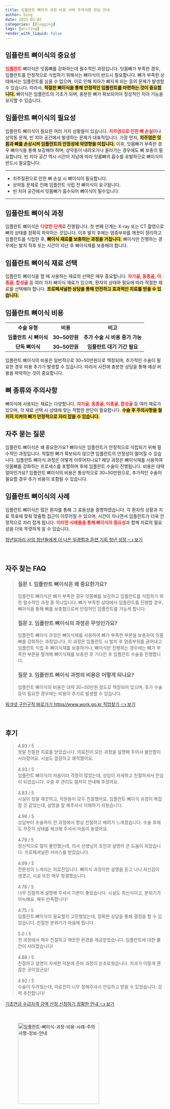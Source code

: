 ```yaml
---
title: 임플란트 뼈이식 과정 비용 사례 주의사항 정보 안내
author: bing
date: 2025-02-02
categories: [Blogging]
tags: [writing]
render_with_liquid: false
---
```



<h2 id='임플란트_뼈이식_중요성'>임플란트 뼈이식의 중요성</h2>

<p><b><span style="color: #ee2323;">임플란트</span></b> 뼈이식은 잇몸뼈를 강화하는데 필수적인 과정입니다. 잇몸뼈가 부족한 경우, 임플란트를 안정적으로 식립하기 위해서는 뼈이식이 반드시 필요합니다. 뼈가 부족한 상태에서는 임플란트를 심을 수 없으며, 이로 인해 치아가 빠지게 되는 등의 문제가 발생할 수 있습니다. 따라서, <b><span style="background-color: #ffe066;">적절한 뼈이식을 통해 안정적인 임플란트를 마련하는 것이 중요합니다.</span></b> 뼈이식은 임플란트의 기초가 되며, 충분한 뼈가 확보되어야 정상적인 치아 기능을 유지할 수 있습니다.</p>

<h2 id='임플란트_뼈이식_필요성'>임플란트 뼈이식의 필요성</h2>

<p>임플란트 뼈이식이 필요한 여러 가지 상황들이 있습니다. <b><span style="color: #ee2323;">치주염으로 인한 뼈 손실</span></b>이나 상악동 문제, 빈 치아 공간에서 발생하는 문제가 대표적입니다. 가장 먼저, <b><span style="background-color: #ffe066;">치주염은 잇몸과 뼈를 손상시켜 임플란트의 안정성에 악영향을 미칩니다.</span></b> 이후, 잇몸뼈가 부족한 경우 뼈이식을 통해 보강해야 하며, 상악동이 내려오거나 올라가는 경우에도 뼈 보충이 필요합니다. 빈 치아 공간 역시 시간이 지남에 따라 잇몸뼈의 흡수를 유발하므로 뼈이식이 반드시 필요합니다.</p>

<hr />

<ul>
    <li>치주질환으로 인한 뼈 손실 시 뼈이식이 필요합니다.</li>
    <li>상악동 문제로 인해 임플란트 식립 전 뼈이식이 요구됩니다.</li>
    <li>빈 치아 공간에서 잇몸뼈가 흡수되어 뼈이식이 필수입니다.</li>
</ul>

<hr />

<h2 id='임플란트_뼈이식_과정'>임플란트 뼈이식 과정</h2>

<p>임플란트 뼈이식은 <b><span style="color: #ee2323;">다양한 단계</span></b>로 진행됩니다. 첫 번째 단계는 X-ray 또는 CT 촬영으로 뼈의 상태를 정확히 파악하는 것입니다. 이후 발치 후에는 염증부위를 깨끗이 정리하고 임플란트를 식립한 후, <b><span style="background-color: #ffe066;">뼈이식 재료를 보충하는 과정을 거칩니다.</span></b> 뼈이식만 진행하는 경우에는 발치 직후 또는 시간이 지난 후 뼈이식재를 보충해야 합니다.</p>

<h2 id='재료_선택과정'>임플란트 뼈이식 재료 선택</h2>

<p>임플란트 뼈이식을 할 때 사용하는 재료의 선택은 매우 중요합니다. <b><span style="color: #ee2323;">자가골, 동종골, 이종골, 합성골</span></b> 등 여러 가지 뼈이식 재료가 있으며, 환자의 상태와 필요에 따라 적절한 재료를 선택해야 합니다. <b><span style="background-color: #ffe066;">프로페셔널한 상담을 통해 안전하고 효과적인 치료를 받을 수 있습니다.</span></b></p>

<h2 id='임플란트_수술비용'>임플란트 뼈이식 비용</h2>

<table>
    <tr>
        <td style="text-align: center; height: 17px;"><b>수술 유형</b></td>
        <td style="text-align: center; height: 17px;"><b>비용</b></td>
        <td style="text-align: center; height: 17px;"><b>비고</b></td>
    </tr>
    <tr>
        <td style="text-align: center; height: 17px;"><b>임플란트 시 뼈이식</b></td>
        <td style="text-align: center; height: 17px;"><b>30~50만원</b></td>
        <td style="text-align: center; height: 17px;"><b>추가 수술 시 비용 증가 가능</b></td>
    </tr>
    <tr>
        <td style="text-align: center; height: 17px;"><b>단독 뼈이식</b></td>
        <td style="text-align: center; height: 17px;"><b>30~50만원</b></td>
        <td style="text-align: center; height: 17px;"><b>임플란트 대기 기간 필요</b></td>
    </tr>
</table>

<p>임플란트 뼈이식의 비용은 일반적으로 30~50만원으로 책정되며, 추가적인 수술이 필요한 경우 비용 추가가 발생할 수 있습니다. 따라서 사전에 충분한 상담을 통해 예상 비용을 파악하는 것이 중요합니다.</p>

<h2 id='뼈종류_및_주의사항'>뼈 종류와 주의사항</h2>

<p>뼈이식에 사용되는 재료는 다양합니다. <b><span style="color: #ee2323;">자가골, 동종골, 이종골, 합성골</span></b> 등 여러 재료가 있으며, 각 재료 선택 시 상태에 맞는 적합한 판단이 필요합니다. <b><span style="background-color: #ffe066;">수술 후 주의사항을 철저히 지켜야 뼈가 안정적으로 자리 잡을 수 있습니다.</span></b></p>

<h2 id='자주_묻는_질문'>자주 묻는 질문</h2>

<p>임플란트 뼈이식은 왜 중요한가요? 뼈이식은 임플란트가 안정적으로 식립되기 위해 필수적인 과정입니다. 적절한 뼈가 확보되지 않으면 임플란트의 안정성이 떨어질 수 있습니다. 임플란트 뼈이식 과정은 어떻게 이루어지나요? 해당 과정은 뼈이식재를 사용하여 잇몸뼈를 강화하는 프로세스를 포함하며 후에 임플란트 수술이 진행됩니다. 비용은 대략 얼마인가요? 임플란트 뼈이식의 비용은 통상적으로 30~50만원으로, 추가적인 수술이 필요할 경우 추가 비용이 포함될 수 있습니다.</p>

<h2 id='임플란트_뼈이식_사례'>임플란트 뼈이식의 사례</h2>

<p>임플란트 뼈이식은 많은 환자를 통해 그 효용성을 증명하였습니다. 각 환자의 상황과 치료 목표에 맞춰 맞춤형 접근이 이루어질 수 있으며, 시간이 지나면서 임플란트가 더욱 안정적으로 자리 잡게 됩니다. <b><span style="color: #ee2323;">이러한 사례들을 통해 뼈이식의 중요성</span></b>과 함께 치료의 필요성을 더욱 뚜렷하게 알 수 있습니다.</p>


<p><a class="click-button" title="청년일자리 사업 청년들에게 더 나은 일경험과 훈련 기회 청년 성장" href="https://adkhouse.github.io/posts/%EC%B2%AD%EB%85%84%EC%9D%BC%EC%9E%90%EB%A6%AC-%EC%82%AC%EC%97%85-%EC%B2%AD%EB%85%84%EB%93%A4%EC%97%90%EA%B2%8C-%EB%8D%94-%EB%82%98%EC%9D%80-%EC%9D%BC%EA%B2%BD%ED%97%98%EA%B3%BC-%ED%9B%88%EB%A0%A8-%EA%B8%B0%ED%9A%8C-%EC%B2%AD%EB%85%84-%EC%84%B1%EC%9E%A5/" rel="dofollow">청년일자리 사업 청년들에게 더 나은 일경험과 훈련 기회 청년 성장 👈 보기</a></p><br>
<h2 id='자주_찾는_FAQ'>자주 찾는 FAQ</h2>
<div itemscope="" itemtype="https://schema.org/FAQPage"> 
<blockquote> 
<div itemscope="" itemprop="mainEntity" itemtype="https://schema.org/Question"> 
<h3 itemprop="name">질문 1. 임플란트 뼈이식은 왜 중요한가요?</h3> 
<div itemscope="" itemprop="acceptedAnswer" itemtype="https://schema.org/Answer"> 
<span itemprop="text"> 
<p>임플란트 뼈이식은 뼈가 부족한 경우 잇몸뼈를 보강하고 임플란트를 식립하기 위한 필수적인 과정 중 하나입니다. 뼈가 부족한 상태에서 임플란트를 진행할 경우, 뼈이식을 통해 뼈를 보충함으로써 안정적인 임플란트를 가능케 합니다.</p> 
</span> 
</div> 
</div> 

<div itemscope="" itemprop="mainEntity" itemtype="https://schema.org/Question"> 
<h3 itemprop="name">질문 2. 임플란트 뼈이식의 과정은 무엇인가요?</h3> 
<div itemscope="" itemprop="acceptedAnswer" itemtype="https://schema.org/Answer"> 
<span itemprop="text"> 
<p>임플란트 뼈이식 과정은 뼈이식재를 사용하여 뼈가 부족한 부분을 보충하여 잇몸뼈를 강화하는 과정입니다. 이 과정은 임플란트 시 발치 후 염증부위를 긁어내고 임플란트 식립 후 뼈이식재를 보충하거나, 뼈이식만 진행하는 경우에는 뼈가 부족한 부분을 절개해 뼈이식재를 보충한 후 기다린 후 임플란트 수술을 진행합니다.</p> 
</span> 
</div> 
</div> 

<div itemscope="" itemprop="mainEntity" itemtype="https://schema.org/Question"> 
<h3 itemprop="name">질문 3. 임플란트 뼈이식 과정의 비용은 어떻게 되나요?</h3> 
<div itemscope="" itemprop="acceptedAnswer" itemtype="https://schema.org/Answer"> 
<span itemprop="text"> 
<p>임플란트 뼈이식의 비용은 대략 30~50만원 정도로 책정되어 있으며, 추가 수술 등이 필요한 경우에는 비용이 추가로 발생할 수 있습니다.</p> 
</span> 
</div> 
</div> 

</blockquote> 
</div>
<p><a class="click-button" title="워크넷 구인구직 바로가기 https//www.work.go.kr 직업찾기" href="https://adkhouse.github.io/posts/%EC%9B%8C%ED%81%AC%EB%84%B7-%EA%B5%AC%EC%9D%B8%EA%B5%AC%EC%A7%81-%EB%B0%94%EB%A1%9C%EA%B0%80%EA%B8%B0-httpswww.work.go.kr-%EC%A7%81%EC%97%85%EC%B0%BE%EA%B8%B0/" rel="dofollow">워크넷 구인구직 바로가기 https//www.work.go.kr 직업찾기 👈 보기</a></p><br>
<h2 id='후기'>후기</h2>
<div itemscope itemtype="https://schema.org/Product">
  <blockquote>
  <div itemprop="review" itemscope itemtype="https://schema.org/Review">
      <div itemprop="reviewRating" itemscope itemtype="https://schema.org/Rating"> <span itemprop="ratingValue">4.93</span> / <span itemprop="bestRating">5</span> </div>
      <span itemprop="reviewBody">정말 친절한 치료를 받았습니다. 의료진이 모든 과정을 설명해 주어서 불안함이 사라졌어요. 시설도 깔끔하고 쾌적했어요.</span>
  </div>
  <br>
  <div itemprop="review" itemscope itemtype="https://schema.org/Review">
      <div itemprop="reviewRating" itemscope itemtype="https://schema.org/Rating"> <span itemprop="ratingValue">4.93</span> / <span itemprop="bestRating">5</span> </div>
      <span itemprop="reviewBody">임플란트 뼈이식이 처음이라 걱정이 많았는데, 상담이 자세하고 친절하셔서 안심이 되었습니다. 수술 후 관리도 철저히 안내해 주셨어요.</span>
  </div>
  <br>
  <div itemprop="review" itemscope itemtype="https://schema.org/Review">
      <div itemprop="reviewRating" itemscope itemtype="https://schema.org/Rating"> <span itemprop="ratingValue">4.83</span> / <span itemprop="bestRating">5</span> </div>
      <span itemprop="reviewBody">시설이 정말 깨끗하고, 직원들이 모두 친절했어요. 임플란트 뼈이식 과정이 복잡할 것 같았는데, 설명을 잘 해주셔서 이해하기 쉬웠습니다.</span>
  </div>
  <br>
  <div itemprop="review" itemscope itemtype="https://schema.org/Review">
      <div itemprop="reviewRating" itemscope itemtype="https://schema.org/Rating"> <span itemprop="ratingValue">4.96</span> / <span itemprop="bestRating">5</span> </div>
      <span itemprop="reviewBody">상담부터 수술까지 전 과정에서 항상 친절하고 배려가 느껴졌습니다. 수술 후에도 꾸준히 상태를 체크해 주셔서 마음이 놓였어요.</span>
  </div>
  <br>
  <div itemprop="review" itemscope itemtype="https://schema.org/Review">
      <div itemprop="reviewRating" itemscope itemtype="https://schema.org/Rating"> <span itemprop="ratingValue">4.79</span> / <span itemprop="bestRating">5</span> </div>
      <span itemprop="reviewBody">정신적으로 많이 불안했는데, 의사 선생님의 조언과 설명이 큰 도움이 되었습니다. 프로페셔널한 서비스를 받았습니다.</span>
  </div>
  <br>
  <div itemprop="review" itemscope itemtype="https://schema.org/Review">
      <div itemprop="reviewRating" itemscope itemtype="https://schema.org/Rating"> <span itemprop="ratingValue">4.99</span> / <span itemprop="bestRating">5</span> </div>
      <span itemprop="reviewBody">전문성이 느껴지는 의료진입니다. 뼈이식 과정이란 설명을 듣고 나니 자신감이 생겼고, 시설 또한 매우 청결했습니다.</span>
  </div>
  <br>
  <div itemprop="review" itemscope itemtype="https://schema.org/Review">
      <div itemprop="reviewRating" itemscope itemtype="https://schema.org/Rating"> <span itemprop="ratingValue">4.78</span> / <span itemprop="bestRating">5</span> </div>
      <span itemprop="reviewBody">너무 친절하게 설명해 주셔서 기분이 좋았습니다. 시설도 최신식이고, 분위기가 아늑해요. 매우 만족합니다!</span>
  </div>
  <br>
  <div itemprop="review" itemscope itemtype="https://schema.org/Review">
      <div itemprop="reviewRating" itemscope itemtype="https://schema.org/Rating"> <span itemprop="ratingValue">4.75</span> / <span itemprop="bestRating">5</span> </div>
      <span itemprop="reviewBody">임플란트 뼈이식이 필요할지 고민했었는데, 정확한 상담을 통해 결정을 할 수 있었습니다. 친절한 분위기가 마음에 듭니다.</span>
  </div>
  <br>
  <div itemprop="review" itemscope itemtype="https://schema.org/Review">
      <div itemprop="reviewRating" itemscope itemtype="https://schema.org/Rating"> <span itemprop="ratingValue">5.0</span> / <span itemprop="bestRating">5</span> </div>
      <span itemprop="reviewBody">전 과정에서 매우 친절하고 깨끗한 환경을 제공받았습니다. 임플란트에 대한 불안이 사라졌습니다!</span>
  </div>
  <br>
  <div itemprop="review" itemscope itemtype="https://schema.org/Review">
      <div itemprop="reviewRating" itemscope itemtype="https://schema.org/Rating"> <span itemprop="ratingValue">4.88</span> / <span itemprop="bestRating">5</span> </div>
      <span itemprop="reviewBody">친절하고 설명이 자세한 덕분에 준비 과정이 순조로웠습니다. 치과가 이렇게 괜찮은 곳이었군요!</span>
  </div>
  <br>
  <div itemprop="review" itemscope itemtype="https://schema.org/Review">
      <div itemprop="reviewRating" itemscope itemtype="https://schema.org/Rating"> <span itemprop="ratingValue">4.92</span> / <span itemprop="bestRating">5</span> </div>
      <span itemprop="reviewBody">수술이 두려웠는데, 의료진이 너무 잘해주셔서 안심하고 받을 수 있었습니다. 강력 추천합니다!</span>
  </div>
  </blockquote>
</div>
<p><a class="click-button" title="기초연금 수급자격 금액 산정 신청하기 정확한 안내" href="https://adkhouse.github.io/posts/%EA%B8%B0%EC%B4%88%EC%97%B0%EA%B8%88-%EC%88%98%EA%B8%89%EC%9E%90%EA%B2%A9-%EA%B8%88%EC%95%A1-%EC%82%B0%EC%A0%95-%EC%8B%A0%EC%B2%AD%ED%95%98%EA%B8%B0-%EC%A0%95%ED%99%95%ED%95%9C-%EC%95%88%EB%82%B4/" rel="dofollow">기초연금 수급자격 금액 산정 신청하기 정확한 안내 👈 보기</a></p><br>
<figure class="image"><img src="https://adkhouse.github.io/assets/img/thumbnail/임플란트-뼈이식-과정-비용-사례-주의사항-정보-안내.webp" alt="임플란트-뼈이식-과정-비용-사례-주의사항-정보-안내" width="256" height="256"></figure>